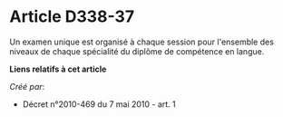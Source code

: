 # Article D338-37

Un examen unique est organisé à chaque session pour l'ensemble des niveaux de chaque spécialité du diplôme de compétence en
langue.

**Liens relatifs à cet article**

_Créé par_:

  - Décret n°2010-469 du 7 mai 2010 - art. 1
